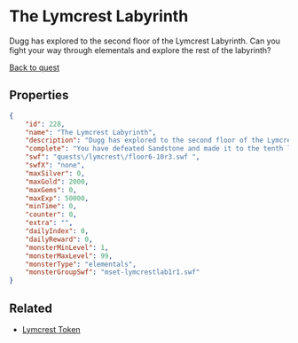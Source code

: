 # The Lymcrest Labyrinth

Dugg has explored to the second floor of the Lymcrest Labyrinth. Can you fight your way through elementals and explore the rest of the labyrinth?

[Back to quest](../quests.md)

## Properties

```json
{
    "id": 228,
    "name": "The Lymcrest Labyrinth",
    "description": "Dugg has explored to the second floor of the Lymcrest Labyrinth. Can you fight your way through elementals and explore the rest of the labyrinth?",
    "complete": "You have defeated Sandstone and made it to the tenth level of the Lymcrest Labyrinth, which is deeper then anyone has gone in a millennium. Go tell Doug Digg of your accomplishment and make sure to visit soon to explore deeper in the cave!",
    "swf": "quests\/lymcrest\/floor6-10r3.swf ",
    "swfX": "none",
    "maxSilver": 0,
    "maxGold": 2000,
    "maxGems": 0,
    "maxExp": 50000,
    "minTime": 0,
    "counter": 0,
    "extra": "",
    "dailyIndex": 0,
    "dailyReward": 0,
    "monsterMinLevel": 1,
    "monsterMaxLevel": 99,
    "monsterType": "elementals",
    "monsterGroupSwf": "mset-lymcrestlab1r1.swf"
}
```

## Related

- [Lymcrest Token](../items/17782-lymcrest-token.md)

